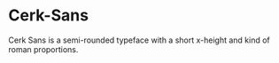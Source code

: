 # Cerk-Sans
Cerk Sans is a semi-rounded typeface with a short x-height and kind of roman proportions.
